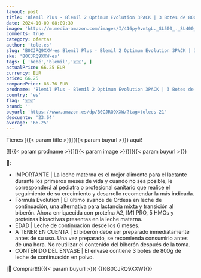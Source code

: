 ```yaml
---
layout: post
title: 'Blemil Plus - Blemil 2 Optimum Evolution 3PACK | 3 Botes de 800g | Leche de Continuación en polvo para Bebé Desde los 6 Meses - Amazon Exclusive'
date: 2024-10-09 08:09:39
image: 'https://m.media-amazon.com/images/I/416py9vmtgL._SL500_._SL400_.jpg'
comments: true
category: ofertas
author: 'tole.es'
slug: 'B0CJRQ9XXW-es Blemil Plus - Blemil 2 Optimum Evolution 3PACK | 3 Botes...'
sku: 'B0CJRQ9XXW-es'
tags: [ 'bebé','blemil','🇪🇸', ]
actualPrice: 66.25 EUR
currency: EUR
price: 66.25
comparePrice: 86.76 EUR
prodname: 'Blemil Plus - Blemil 2 Optimum Evolution 3PACK | 3 Botes de 800g | Leche de Continuación en polvo para Bebé Desde los 6 Meses - Amazon Exclusive'
country: 'es'
flag: '🇪🇸'
brand: ''
buyurl: 'https://www.amazon.es/dp/B0CJRQ9XXW/?tag=tolees-21'
descuento: '23.64'
average: '66.25'
---
```


Tienes [{{< param title >}}]({{< param buyurl >}}) aqui!

[![{{< param prodname >}}]({{< param image >}})]({{< param buyurl >}})

🔎:

- IMPORTANTE | La leche materna es el mejor alimento para el lactante durante los primeros meses de vida y cuando no sea posible, le corresponderá al pediatra o profesional sanitario que realice el seguimiento de su crecimiento y desarrollo recomendar la más indicada.
- Fórmula Evolution | El último avance de Ordesa en leche de continuación, una alternativa para lactancia mixta y transición al biberón. Ahora enriquecida con proteína A2, IM1 PRO, 5 HMOs y proteínas bioactivas presentas en la leche materna.
- EDAD | Leche de continuación desde los 6 meses.
- A TENER EN CUENTA | El biberón debe ser preparado inmediatamente antes de su uso. Una vez preparado, se recomienda consumirlo antes de una hora. No reutilizar el contenido del biberón después de la toma.
- CONTENIDO DEL ENVASE | El envase contiene 3 botes de 800g de leche de continuación en polvo.

[🛒 Comprar!!!]({{< param buyurl >}})
{{<world>}}B0CJRQ9XXW{{</world>}}
